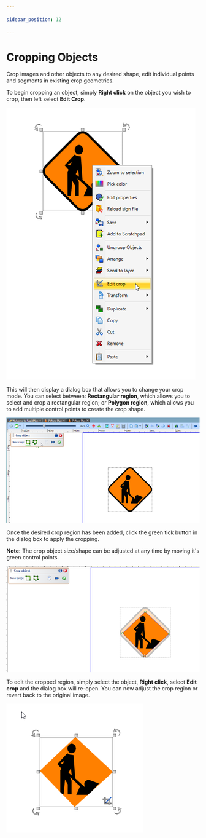 ```yaml
---

sidebar_position: 12

---
```

# Cropping Objects

Crop images and other objects to any desired shape, edit individual points and segments in existing crop geometries.

To begin cropping an object, simply **Right click** on the object you wish to crop, then left select **Edit Crop**.

![Edit_crop](./assets/Edit_crop.png)

This will then display a dialog box that allows you to change your crop mode. You can select between: **Rectangular region**, which allows you to select and crop a rectangular region; or **Polygon region**, which allows you to add multiple control points to create the crop shape.

![Crop_box](./assets/Crop_box.png)

Once the desired crop region has been added, click the green tick button in the dialog box to apply the cropping.

**Note:** The crop object size/shape can be adjusted at any time by moving it's green control points.

![Cropped_image](./assets/Cropped_image.png)

To edit the cropped region, simply select the object, **Right click**, select **Edit crop** and the dialog box will re-open.  You can now adjust the crop region or revert back to the original image.

![Finished_crop](./assets/Finished_crop.png)
